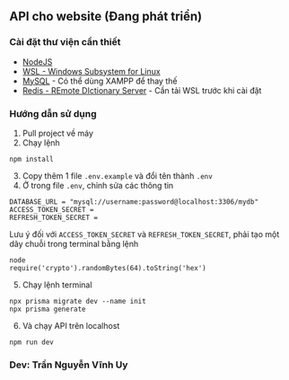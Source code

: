 ## API cho website (Đang phát triển)
### Cài đặt thư viện cần thiết 
- [NodeJS](https://nodejs.org/)
- [WSL - Windows Subsystem for Linux](https://learn.microsoft.com/en-us/windows/wsl/install)
- [MySQL](https://dev.mysql.com/downloads/mysql/) - Có thể dùng XAMPP để thay thế
- [Redis - REmote DIctionary Server](https://redis.io/docs/install/install-redis/install-redis-on-windows/) - Cần tải WSL trước khi cài đặt

### Hướng dẫn sử dụng
1. Pull project về máy
2. Chạy lệnh
```
npm install
```
3. Copy thêm 1 file `.env.example` và đổi tên thành `.env`
4. Ở trong file `.env`, chỉnh sửa các thông tin
```
DATABASE_URL = "mysql://username:password@localhost:3306/mydb"
ACCESS_TOKEN_SECRET =
REFRESH_TOKEN_SECRET = 
```
Lưu ý đối với `ACCESS_TOKEN_SECRET` và `REFRESH_TOKEN_SECRET`, phải tạo một dãy chuỗi trong terminal bằng lệnh
```
node
require('crypto').randomBytes(64).toString('hex')
```
5. Chạy lệnh terminal
```
npx prisma migrate dev --name init
npx prisma generate
```
6. Và chạy API trên localhost
```
npm run dev
```
### Dev: Trần Nguyễn Vĩnh Uy